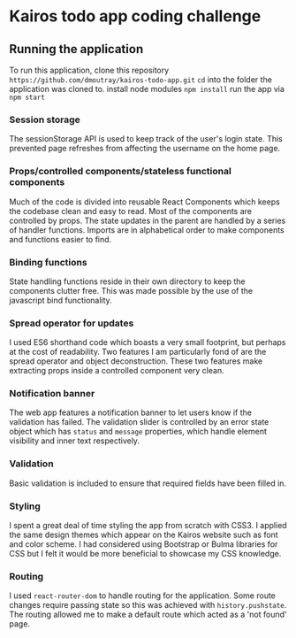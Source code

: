# Kairos todo app coding challenge

## Running the application
To run this application, clone this repository `https://github.com/dmoutray/kairos-todo-app.git`
`cd` into the folder the application was cloned to.
install node modules `npm install`
run the app via `npm start`

### Session storage 

The sessionStorage API is used to keep track of the user's login state. This prevented page refreshes from affecting the username on the home page. 

### Props/controlled components/stateless functional components 

Much of the code is divided into reusable React Components which keeps the codebase clean and easy to read. Most of the components are controlled by props. The state updates in the parent are handled by a series of handler functions. 
Imports are in alphabetical order to make components and functions easier to find. 

### Binding functions 

State handling functions reside in their own directory to keep the components clutter free. This was made possible by the use of the javascript bind functionality.  

### Spread operator for updates 

I used ES6 shorthand code which boasts a very small footprint, but perhaps at the cost of readability. Two features I am particularly fond of are the spread operator and object deconstruction. These two features make extracting props inside a controlled component very clean. 

### Notification banner 

The web app features a notification banner to let users know if the validation has failed. The validation slider is controlled by an error state object which has `status` and `message` properties, which handle element visibility and inner text respectively.

### Validation 

Basic validation is included to ensure that required fields have been filled in. 

### Styling 

I spent a great deal of time styling the app from scratch with CSS3. I applied the same design themes which appear on the Kairos website such as font and color scheme.
I had considered using Bootstrap or Bulma libraries for CSS but I felt it would be more beneficial to showcase my CSS knowledge. 

### Routing 

I used `react-router-dom` to handle routing for the application. Some route changes require passing state so this was achieved with `history.pushstate`. 
The routing allowed me to make a default route which acted as a 'not found' page. 
